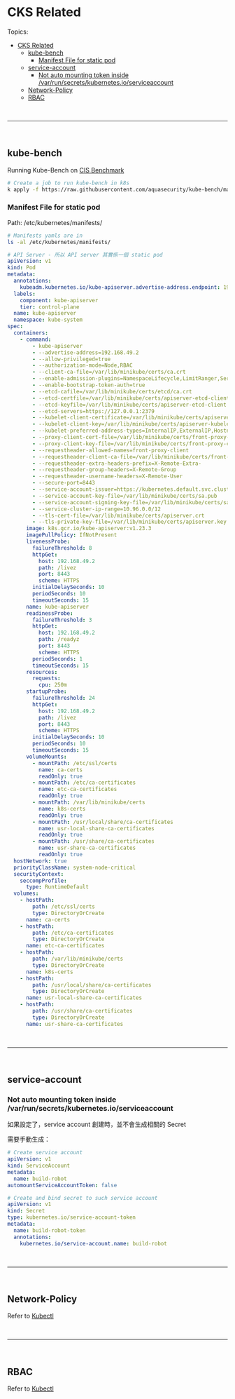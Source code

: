 # CKS Related

Topics:

- [CKS Related](#cks-related)
  - [kube-bench](#kube-bench)
    - [Manifest File for static pod](#manifest-file-for-static-pod)
  - [service-account](#service-account)
    - [Not auto mounting token inside /var/run/secrets/kubernetes.io/serviceaccount](#not-auto-mounting-token-inside-varrunsecretskubernetesioserviceaccount)
  - [Network-Policy](#network-policy)
  - [RBAC](#rbac)

<br/>

---

<br/>

## kube-bench

Running Kube-Bench on [CIS Benchmark](https://downloads.cisecurity.org/#/)

```sh
# Create a job to run kube-bench in k8s
k apply -f https://raw.githubusercontent.com/aquasecurity/kube-bench/main/job.yaml
```

### Manifest File for static pod

Path: /etc/kubernetes/manifests/

```sh
# Manifests yamls are in
ls -al /etc/kubernetes/manifests/
```

```yaml
# API Server - 所以 API server 其實係一個 static pod
apiVersion: v1
kind: Pod
metadata:
  annotations:
    kubeadm.kubernetes.io/kube-apiserver.advertise-address.endpoint: 192.168.49.2:8443
  labels:
    component: kube-apiserver
    tier: control-plane
  name: kube-apiserver
  namespace: kube-system
spec:
  containers:
    - command:
        - kube-apiserver
        - --advertise-address=192.168.49.2
        - --allow-privileged=true
        - --authorization-mode=Node,RBAC
        - --client-ca-file=/var/lib/minikube/certs/ca.crt
        - --enable-admission-plugins=NamespaceLifecycle,LimitRanger,ServiceAccount,DefaultStorageClass,DefaultTolerationSeconds,NodeRestriction,MutatingAdmissionWebhook,ValidatingAdmissionWebhook,ResourceQuota
        - --enable-bootstrap-token-auth=true
        - --etcd-cafile=/var/lib/minikube/certs/etcd/ca.crt
        - --etcd-certfile=/var/lib/minikube/certs/apiserver-etcd-client.crt
        - --etcd-keyfile=/var/lib/minikube/certs/apiserver-etcd-client.key
        - --etcd-servers=https://127.0.0.1:2379
        - --kubelet-client-certificate=/var/lib/minikube/certs/apiserver-kubelet-client.crt
        - --kubelet-client-key=/var/lib/minikube/certs/apiserver-kubelet-client.key
        - --kubelet-preferred-address-types=InternalIP,ExternalIP,Hostname
        - --proxy-client-cert-file=/var/lib/minikube/certs/front-proxy-client.crt
        - --proxy-client-key-file=/var/lib/minikube/certs/front-proxy-client.key
        - --requestheader-allowed-names=front-proxy-client
        - --requestheader-client-ca-file=/var/lib/minikube/certs/front-proxy-ca.crt
        - --requestheader-extra-headers-prefix=X-Remote-Extra-
        - --requestheader-group-headers=X-Remote-Group
        - --requestheader-username-headers=X-Remote-User
        - --secure-port=8443
        - --service-account-issuer=https://kubernetes.default.svc.cluster.local
        - --service-account-key-file=/var/lib/minikube/certs/sa.pub
        - --service-account-signing-key-file=/var/lib/minikube/certs/sa.key
        - --service-cluster-ip-range=10.96.0.0/12
        - --tls-cert-file=/var/lib/minikube/certs/apiserver.crt
        - --tls-private-key-file=/var/lib/minikube/certs/apiserver.key
      image: k8s.gcr.io/kube-apiserver:v1.23.3
      imagePullPolicy: IfNotPresent
      livenessProbe:
        failureThreshold: 8
        httpGet:
          host: 192.168.49.2
          path: /livez
          port: 8443
          scheme: HTTPS
        initialDelaySeconds: 10
        periodSeconds: 10
        timeoutSeconds: 15
      name: kube-apiserver
      readinessProbe:
        failureThreshold: 3
        httpGet:
          host: 192.168.49.2
          path: /readyz
          port: 8443
          scheme: HTTPS
        periodSeconds: 1
        timeoutSeconds: 15
      resources:
        requests:
          cpu: 250m
      startupProbe:
        failureThreshold: 24
        httpGet:
          host: 192.168.49.2
          path: /livez
          port: 8443
          scheme: HTTPS
        initialDelaySeconds: 10
        periodSeconds: 10
        timeoutSeconds: 15
      volumeMounts:
        - mountPath: /etc/ssl/certs
          name: ca-certs
          readOnly: true
        - mountPath: /etc/ca-certificates
          name: etc-ca-certificates
          readOnly: true
        - mountPath: /var/lib/minikube/certs
          name: k8s-certs
          readOnly: true
        - mountPath: /usr/local/share/ca-certificates
          name: usr-local-share-ca-certificates
          readOnly: true
        - mountPath: /usr/share/ca-certificates
          name: usr-share-ca-certificates
          readOnly: true
  hostNetwork: true
  priorityClassName: system-node-critical
  securityContext:
    seccompProfile:
      type: RuntimeDefault
  volumes:
    - hostPath:
        path: /etc/ssl/certs
        type: DirectoryOrCreate
      name: ca-certs
    - hostPath:
        path: /etc/ca-certificates
        type: DirectoryOrCreate
      name: etc-ca-certificates
    - hostPath:
        path: /var/lib/minikube/certs
        type: DirectoryOrCreate
      name: k8s-certs
    - hostPath:
        path: /usr/local/share/ca-certificates
        type: DirectoryOrCreate
      name: usr-local-share-ca-certificates
    - hostPath:
        path: /usr/share/ca-certificates
        type: DirectoryOrCreate
      name: usr-share-ca-certificates
```

<br/>

---

<br/>

## service-account

### Not auto mounting token inside /var/run/secrets/kubernetes.io/serviceaccount

如果設定了，service account 創建時，並不會生成相關的 Secret

需要手動生成：

```yaml
# Create service account
apiVersion: v1
kind: ServiceAccount
metadata:
  name: build-robot
automountServiceAccountToken: false

# Create and bind secret to such service account
apiVersion: v1
kind: Secret
type: kubernetes.io/service-account-token
metadata:
  name: build-robot-token
  annotations:
    kubernetes.io/service-account.name: build-robot
```

<br/>

---

<br/>

## Network-Policy

Refer to [Kubectl](./kubectl.md#networkpolicies-netpol)

<br/>

---

<br/>

## RBAC

Refer to [Kubectl](./kubectl.md#rbac---role--rolebinding)
